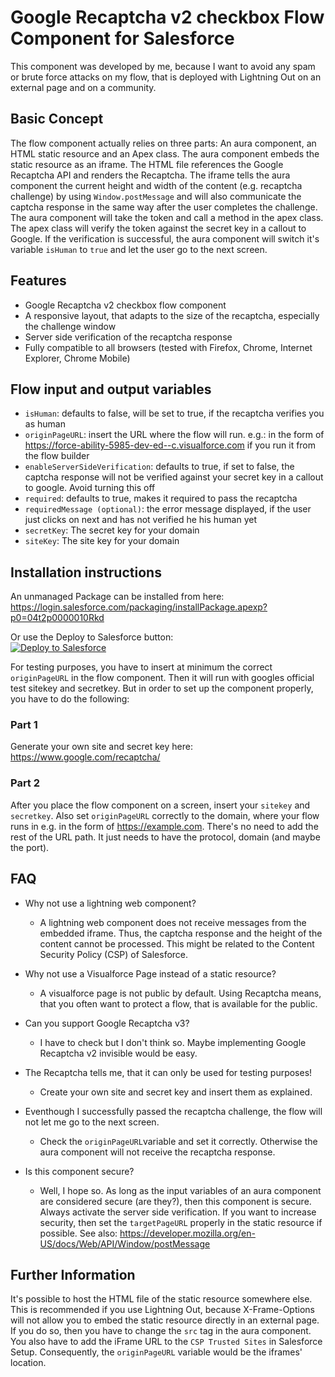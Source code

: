 # Google Recaptcha v2 checkbox Flow Component for Salesforce

This component was developed by me, because I want to avoid any spam or brute force attacks on my flow, that is deployed with Lightning Out on an external page and on a community.

## Basic Concept
The flow component actually relies on three parts: An aura component, an HTML static resource and an Apex class. The aura component embeds the static resource as an iframe. The HTML file references the Google Recaptcha API and renders the Recaptcha. The iframe tells the aura component the current height and width of the content (e.g. recaptcha challenge) by using `Window.postMessage` and will also communicate the captcha response in the same way after the user completes the challenge. The aura component will take the token and call a method in the apex class. The apex class will verify the token against the secret key in a callout to Google. If the verification is successful, the aura component will switch it's variable `isHuman` to `true` and let the user go to the next screen.

## Features

- Google Recaptcha v2 checkbox flow component
- A responsive layout, that adapts to the size of the recaptcha, especially the challenge window
- Server side verification of the recaptcha response
- Fully compatible to all browsers (tested with Firefox, Chrome, Internet Explorer, Chrome Mobile)

## Flow input and output variables

- `isHuman`: defaults to false, will be set to true, if the recaptcha verifies you as human
- `originPageURL`: insert the URL where the flow will run. e.g.: in the form of https://force-ability-5985-dev-ed--c.visualforce.com if you run it from the flow builder
- `enableServerSideVerification`: defaults to true, if set to false, the captcha response will not be verified against your secret key in a callout to google. Avoid turning this off
- `required`: defaults to true, makes it required to pass the recaptcha
- `requiredMessage (optional)`: the error message displayed, if the user just clicks on next and has not verified he his human yet
- `secretKey`: The secret key for your domain
- `siteKey`: The site key for your domain

## Installation instructions

An unmanaged Package can be installed from here:\
https://login.salesforce.com/packaging/installPackage.apexp?p0=04t2p0000010Rkd

Or use the Deploy to Salesforce button:\
<a href="https://githubsfdeploy.herokuapp.com">
  <img alt="Deploy to Salesforce"
       src="https://raw.githubusercontent.com/afawcett/githubsfdeploy/master/deploy.png">
</a>

For testing purposes, you have to insert at minimum the correct `originPageURL` in the flow component. Then it will run with googles official test sitekey and secretkey. But in order to set up the component properly, you have to do the following:

### Part 1
Generate your own site and secret key here: https://www.google.com/recaptcha/

### Part 2
After you place the flow component on a screen, insert your `sitekey` and `secretkey`. Also set `originPageURL` correctly to the domain, where your flow runs in e.g. in the form of https://example.com. There's no need to add the rest of the URL path. It just needs to have the protocol, domain (and maybe the port).

## FAQ
- Why not use a lightning web component?
  - A lightning web component does not receive messages from the embedded iframe. Thus, the captcha response and the height of the content cannot be processed. This might be related to the Content Security Policy (CSP) of Salesforce.
  
- Why not use a Visualforce Page instead of a static resource?
  - A visualforce page is not public by default. Using Recaptcha means, that you often want to protect a flow, that is available for the public.

- Can you support Google Recaptcha v3?
  - I have to check but I don't think so. Maybe implementing Google Recaptcha v2 invisible would be easy.

- The Recaptcha tells me, that it can only be used for testing purposes!
  - Create your own site and secret key and insert them as explained.

- Eventhough I successfully passed the recaptcha challenge, the flow will not let me go to the next screen.
  - Check the `originPageURL`variable and set it correctly. Otherwise the aura component will not receive the recaptcha response.

- Is this component secure?
  - Well, I hope so. As long as the input variables of an aura component are considered secure (are they?), then this component is secure. Always activate the server side verification. If you want to increase security, then set the `targetPageURL` properly in the static resource if possible. See also: https://developer.mozilla.org/en-US/docs/Web/API/Window/postMessage

## Further Information
It's possible to host the HTML file of the static resource somewhere else. This is recommended if you use Lightning Out, because X-Frame-Options will not allow you to embed the static resource directly in an external page. If you do so, then you have to change the `src` tag in the aura component. You also have to add the iFrame URL to the `CSP Trusted Sites` in Salesforce Setup. Consequently, the `originPageURL` variable would be the iframes' location.
